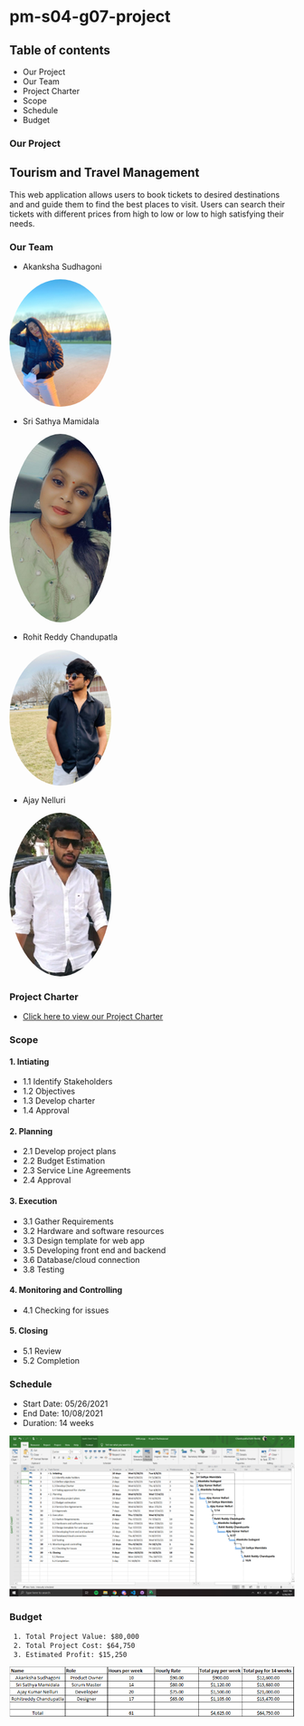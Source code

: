 # pm-s04-g07-project
## Table of contents
  * Our Project 
  * Our Team
  * Project Charter
  * Scope
  * Schedule
  * Budget 

### Our Project 
  ##   Tourism and Travel Management 
   
  <P> This web application allows users to book tickets to desired destinations and and guide them to find the best places to visit. Users can search their tickets with different prices from high to low or low to high satisfying their needs. </p>

### Our Team

  * Akanksha Sudhagoni 
  
  
  <img src="images/Akanksha.jpg" alt="drawing" width="180" style="border-radius:50%" /> <br/>


  * Sri Sathya Mamidala 
  

  <img src="images/sathya.jpeg" alt="drawing" width="180" style="border-radius:50%" />  <br/>


  * Rohit Reddy Chandupatla  
  
   
   <img src="images/Rohit.jpg" alt="drawing" width="180" style="border-radius:50%" /> <br/>


  * Ajay Nelluri  
  

  <img src="images/Ajay.jfif" alt="drawing" width="180" style="border-radius:50%" /> <br/>

### Project Charter
  - [Click here to view our Project Charter](/scope/Charter.md)

### Scope
#### 1. Intiating
* 1.1 Identify Stakeholders
* 1.2 Objectives
* 1.3 Develop charter
* 1.4 Approval

#### 2. Planning
* 2.1 Develop project plans
* 2.2 Budget Estimation
* 2.3 Service Line Agreements
* 2.4 Approval

#### 3. Execution
* 3.1 Gather Requirements
* 3.2 Hardware and software resources
* 3.3 Design template for web app
* 3.5 Developing front end and backend
* 3.6 Database/cloud connection
* 3.8 Testing

#### 4. Monitoring and Controlling
* 4.1 Checking for issues

#### 5. Closing
* 5.1 Review
* 5.2 Completion

     
### Schedule
  * Start Date: 05/26/2021 
  * End Date:  10/08/2021
  * Duration:  14 weeks
  
  <img src="/schedule/Updated.PNG" alt="Schedule1"/>
    
### Budget
     1. Total Project Value: $80,000 
     2. Total Project Cost: $64,750 
     3. Estimated Profit: $15,250 

<img src="/Budget/Budget.PNG" alt="Project Budget"/>

